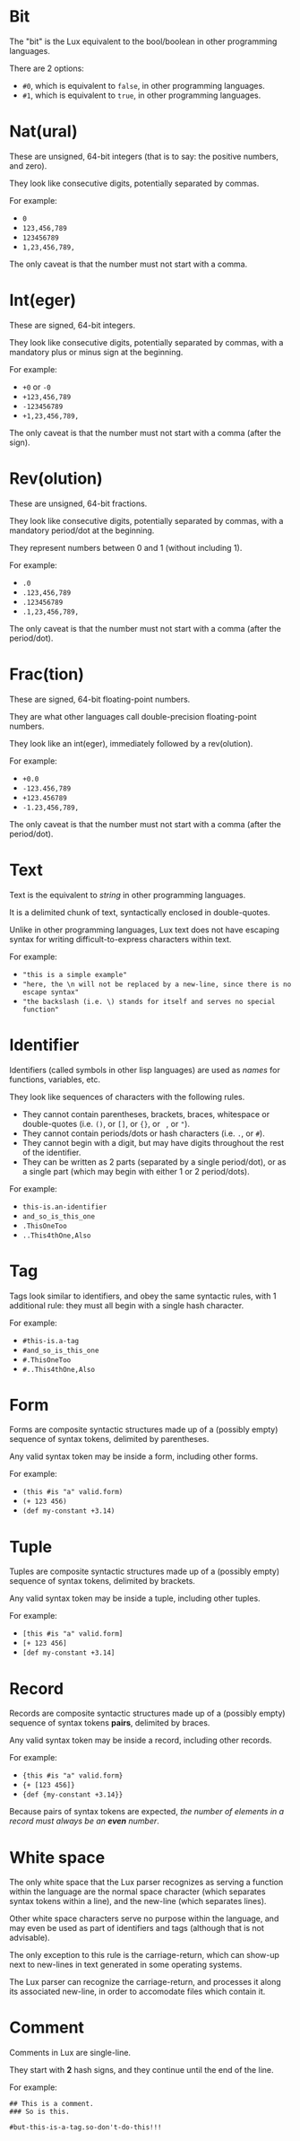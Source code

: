 # Bit

The "bit" is the Lux equivalent to the bool/boolean in other programming languages.

There are 2 options:

* `#0`, which is equivalent to `false`, in other programming languages.
* `#1`, which is equivalent to `true`, in other programming languages.

# Nat(ural)

These are unsigned, 64-bit integers (that is to say: the positive numbers, and zero).

They look like consecutive digits, potentially separated by commas.

For example:

* `0`
* `123,456,789`
* `123456789`
* `1,23,456,789,`

The only caveat is that the number must not start with a comma.

# Int(eger)

These are signed, 64-bit integers.

They look like consecutive digits, potentially separated by commas, with a mandatory plus or minus sign at the beginning.

For example:

* `+0` or `-0`
* `+123,456,789`
* `-123456789`
* `+1,23,456,789,`

The only caveat is that the number must not start with a comma (after the sign).

# Rev(olution)

These are unsigned, 64-bit fractions.

They look like consecutive digits, potentially separated by commas, with a mandatory period/dot at the beginning.

They represent numbers between 0 and 1 (without including 1).

For example:

* `.0`
* `.123,456,789`
* `.123456789`
* `.1,23,456,789,`

The only caveat is that the number must not start with a comma (after the period/dot).

# Frac(tion)

These are signed, 64-bit floating-point numbers.

They are what other languages call double-precision floating-point numbers.

They look like an int(eger), immediately followed by a rev(olution).

For example:

* `+0.0`
* `-123.456,789`
* `+123.456789`
* `-1.23,456,789,`

The only caveat is that the number must not start with a comma (after the period/dot).

# Text

Text is the equivalent to _string_ in other programming languages.

It is a delimited chunk of text, syntactically enclosed in double-quotes.

Unlike in other programming languages, Lux text does not have escaping syntax for writing difficult-to-express characters within text.

For example:

* `"this is a simple example"`
* `"here, the \n will not be replaced by a new-line, since there is no escape syntax"`
* `"the backslash (i.e. \) stands for itself and serves no special function"`

# Identifier

Identifiers (called symbols in other lisp languages) are used as _names_ for functions, variables, etc.

They look like sequences of characters with the following rules.

* They cannot contain parentheses, brackets, braces, whitespace or double-quotes (i.e. `()`, or `[]`, or `{}`, or ` `, or `"`).
* They cannot contain periods/dots or hash characters (i.e. `.`, or `#`).
* They cannot begin with a digit, but may have digits throughout the rest of the identifier.
* They can be written as 2 parts (separated by a single period/dot), or as a single part (which may begin with either 1 or 2 period/dots).

For example:

* `this-is.an-identifier`
* `and_so_is_this_one`
* `.ThisOneToo`
* `..This4thOne,Also`

# Tag

Tags look similar to identifiers, and obey the same syntactic rules, with 1 additional rule: they must all begin with a single hash character.

For example:

* `#this-is.a-tag`
* `#and_so_is_this_one`
* `#.ThisOneToo`
* `#..This4thOne,Also`

# Form

Forms are composite syntactic structures made up of a (possibly empty) sequence of syntax tokens, delimited by parentheses.

Any valid syntax token may be inside a form, including other forms.

For example:

* `(this #is "a" valid.form)`
* `(+ 123 456)`
* `(def my-constant +3.14)`

# Tuple

Tuples are composite syntactic structures made up of a (possibly empty) sequence of syntax tokens, delimited by brackets.

Any valid syntax token may be inside a tuple, including other tuples.

For example:

* `[this #is "a" valid.form]`
* `[+ 123 456]`
* `[def my-constant +3.14]`

# Record

Records are composite syntactic structures made up of a (possibly empty) sequence of syntax tokens **pairs**, delimited by braces.

Any valid syntax token may be inside a record, including other records.

For example:

* `{this #is "a" valid.form}`
* `{+ [123 456]}`
* `{def {my-constant +3.14}}`

Because pairs of syntax tokens are expected, _the number of elements in a record must always be an **even** number_.

# White space

The only white space that the Lux parser recognizes as serving a function within the language are the normal space character (which separates syntax tokens within a line), and the new-line (which separates lines).

Other white space characters serve no purpose within the language, and may even be used as part of identifiers and tags (although that is not advisable).

The only exception to this rule is the carriage-return, which can show-up next to new-lines in text generated in some operating systems.

The Lux parser can recognize the carriage-return, and processes it along its associated new-line, in order to accomodate files which contain it.

# Comment

Comments in Lux are single-line.

They start with **2** hash signs, and they continue until the end of the line.

For example:

```
## This is a comment.
### So is this.

#but-this-is-a-tag.so-don't-do-this!!!
```

